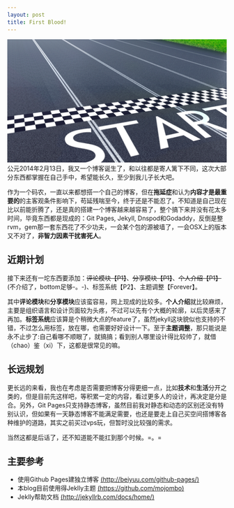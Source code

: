 ```yaml
---
layout: post
title: First Blood!
---
```

<div id="topic"><img src="/images/posts/start.jpg" alt="start"/></div>
公元2014年2月13日，我又一个博客诞生了，和以往都是寄人篱下不同，这次大部分东西都掌握在自己手中，希望能长久，至少到我儿子长大吧。

作为一个码农，一直以来都想搭一个自己的博客，但在**拖延症**和认为**内容才是最重要的**的主客观条件影响下，苟延残喘至今，终于还是不能忍了。不知道是自己现在比以前能折腾了，还是真的搭建一个博客越来越容易了，整个搞下来并没有花太多时间，毕竟东西都是现成的：Git Pages, Jekyll, Dnspod和Godaddy，反倒是整rvm，gem那一套东西花了不少功夫，一会某个包的源被墙了，一会OSX上的版本又不对了，**非智力因素干扰害死人**。

近期计划
--------

接下来还有一坨东西要添加：<del>评论模块【P1】</del>、<del>分享模块【P1】</del>、<del>个人介绍【P1】</del>(不介绍了，bottom足够-。-)、标签系统【P2】、主题调整【Forever】。

其中**评论模块**和**分享模块**应该蛮容易，网上现成的比较多。**个人介绍**就比较麻烦，主要是组织语言和设计页面较为头疼，不过可以先有个大概的轮廓，以后灵感来了再加。**标签系统**应该算是个稍微大点的feature了，虽然jekyll这块貌似也支持的不错，不过怎么用标签，放在哪，也需要好好设计一下。至于**主题调整**，那只能说是永不止步了:自己看哪不顺眼了，就搞搞；看到别人哪里设计得比较帅了，就借（chao）鉴（xi）下，这都是很常见的嘛。

长远规划
--------
更长远的来看，我也在考虑是否需要把博客分得更细一点，比如**技术**和**生活**分开之类的，但是目前先这样吧，等积累一定的内容，看过更多人的设计，再决定是分是合。另外，Git Pages只支持静态博客，虽然目前我对静态和动态的区别还没有特别认识，但如果有一天静态博客不能满足需要，也还是要走上自己买空间搭博客各种维护的道路，其实之前买过vps玩，但暂时没比较强的需求。

当然这都是后话了，还不知道能不能扛到那个时候。=。=



主要参考
---------

<p>

*   使用Github Pages建独立博客 [(http://beiyuu.com/github-pages/)](http://beiyuu.com/github-pages/)
*   本blog目前使用得Jeklly主题 [(https://github.com/mojombo)](https://github.com/mojombo)
*   Jeklly帮助文档 [(http://jekyllrb.com/docs/home/)](http://jekyllrb.com/docs/home/)
